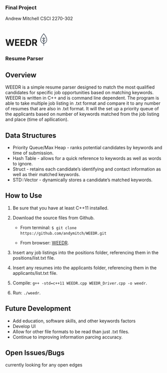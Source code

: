### Final Project
Andrew Mitchell
CSCI 2270-302

# WEEDR![leaf logo](https://github.com/andymitch/WEEDR/blob/master/leaf-logo.png "WEEDR logo")
### Resume Parser

## Overview

WEEDR is a simple resume parser designed to match the most qualified candidates for specific job opportunities based on matching keywords. WEEDR is written in C++ and is command line dependent. The program is able to take multiple job listing in .txt format and compare it to any number of resumes that are also in .txt format. It will the set up a priority queue of the applicants based on number of keywords matched from the job listing and place (time of apllication).
  
## Data Structures

  * Priority Queue/Max Heap - ranks potential candidates by keywords and time of submission.
  * Hash Table - allows for a quick reference to keywords as well as words to ignore.
  * Struct - retains each candidate’s identifying and contact information as well as their matched keywords.
  * STD::Vector - dynamically stores a candidate’s matched keywords.

## How to Use

1. Be sure that you have at least C++11 installed.
  
2. Download the source files from Github.
  
   * From terminal: `$ git clone https://github.com/andymitch/WEEDR.git`
  
   * From browser: [WEEDR](https://github.com/andymitch/WEEDR/archive/master.zip).
  
3. Insert any job listings into the positions folder, referencing them in the positions/list.txt file.
  
4. Insert any resumes into the applicants folder, referencing them in the applicants/list.txt file.
  
5. Compile: `g++ -std=c++11 WEEDR.cpp WEEDR_Driver.cpp -o weedr`.
  
6. Run: `./weedr`.

## Future Development

  * Add education, software skills, and other keywords factors
  * Develop UI
  * Allow for other file formats to be read than just .txt files.
  * Continue to improving information parcing accuracy.

## Open Issues/Bugs
currently looking for any open edges
